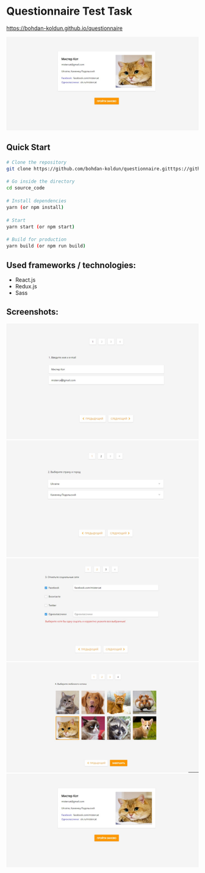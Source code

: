 
# Questionnaire Test Task 
https://bohdan-koldun.github.io/questionnaire

![Иллюстрация к проекту](https://github.com/bohdan-koldun/questionnaire/blob/master/screenshots/screenshot-cat-5.jpg)

## Quick Start

```bash
# Clone the repository
git clone https://github.com/bohdan-koldun/questionnaire.gitttps://github.com/bohdan-koldun/image-uploader-by-url.git

# Go inside the directory
cd source_code

# Install dependencies
yarn (or npm install)

# Start 
yarn start (or npm start)

# Build for production
yarn build (or npm run build)
```
## Used frameworks / technologies:

* React.js
* Redux.js
* Sass

## Screenshots:

![Иллюстрация к проекту](https://github.com/bohdan-koldun/questionnaire/blob/master/screenshots/screenshot-cat-1.jpg)
![Иллюстрация к проекту](https://github.com/bohdan-koldun/questionnaire/blob/master/screenshots/screenshot-cat-2.jpg)
![Иллюстрация к проекту](https://github.com/bohdan-koldun/questionnaire/blob/master/screenshots/screenshot-cat-3.jpg)
![Иллюстрация к проекту](https://github.com/bohdan-koldun/questionnaire/blob/master/screenshots/screenshot-cat-4.jpg)
![Иллюстрация к проекту](https://github.com/bohdan-koldun/questionnaire/blob/master/screenshots/screenshot-cat-5.jpg)
